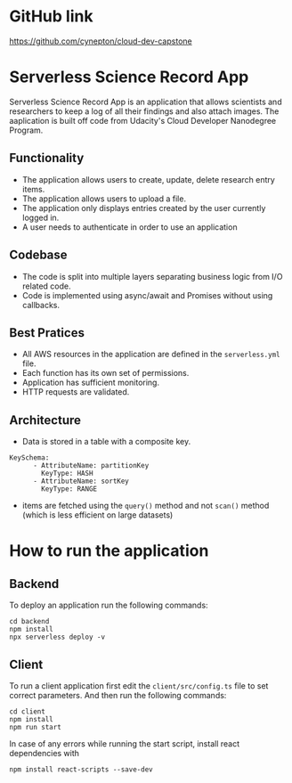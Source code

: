 # GitHub link
https://github.com/cynepton/cloud-dev-capstone

# Serverless Science Record App

Serverless Science Record App is an application that allows scientists and researchers to keep a log of all their findings and also attach images. The aaplication is built off code from Udacity's Cloud Developer Nanodegree Program.

## Functionality 

- The application allows users to create, update, delete research entry items.
- The application allows users to upload a file. 
- The application only displays entries created by the user currently logged in.
- A user needs to authenticate in order to use an application

## Codebase

- The code is split into multiple layers separating business logic from I/O related code.
- Code is implemented using async/await and Promises without using callbacks.

## Best Pratices

- All AWS resources in the application are defined in the `serverless.yml` file.
- Each function has its own set of permissions.
- Application has sufficient monitoring.
- HTTP requests are validated.

## Architecture

- Data is stored in a table with a composite key.

```
KeySchema:
      - AttributeName: partitionKey
        KeyType: HASH
      - AttributeName: sortKey
        KeyType: RANGE
```

- items are fetched using the `query()` method and not `scan()` method (which is less efficient on large datasets)


# How to run the application

## Backend

To deploy an application run the following commands:

```
cd backend
npm install
npx serverless deploy -v
```

## Client

To run a client application first edit the `client/src/config.ts` file to set correct parameters. And then run the following commands:

```
cd client
npm install
npm run start
```
In case of any errors while running the start script, install react dependencies with
```
npm install react-scripts --save-dev
```
